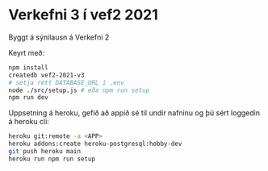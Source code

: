 # Verkefni 3 í vef2 2021

Byggt á sýnilausn á Verkefni 2

Keyrt með:

```bash
npm install
createdb vef2-2021-v3
# setja rétt DATABASE_URL í .env
node ./src/setup.js # eða npm run setup
npm run dev
```

Uppsetning á heroku, gefið að appið sé til undir nafninu <APP> og þú sért loggedin á heroku cli:

```bash
heroku git:remote -a <APP>
heroku addons:create heroku-postgresql:hobby-dev
git push heroku main
heroku run npm run setup
```
